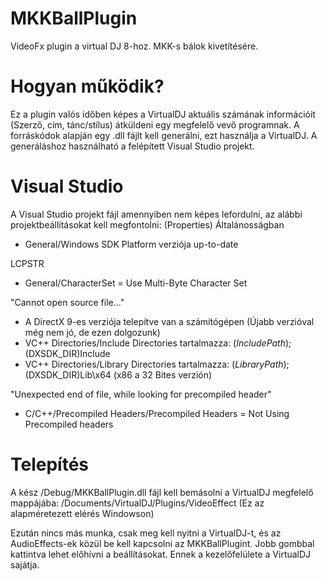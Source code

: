 # MKKBallPlugin
VideoFx plugin a virtual DJ 8-hoz. MKK-s bálok kivetítésére.

# Hogyan működik?
Ez a plugin valós időben képes a VirtualDJ aktuális számának információit (Szerző, cím, tánc/stílus) átküldeni egy megfelelő vevő programnak. A forráskódok alapján egy .dll fájlt kell generálni, ezt használja a VirtualDJ. A generáláshoz használható a felépített Visual Studio projekt.

# Visual Studio
A Visual Studio projekt fájl amennyiben nem képes lefordulni, az alábbi projektbeállításokat kell megfontolni: (Properties)
Általánosságban
- General/Windows SDK Platform verziója up-to-date

LCPSTR
- General/CharacterSet = Use Multi-Byte Character Set

"Cannot open source file..."
- A DirectX 9-es verziója telepítve van a számítógépen (Újabb verzióval még nem jó, de ezen dolgozunk)
- VC++ Directories/Include Directories tartalmazza: $(IncludePath);$(DXSDK_DIR)Include
- VC++ Directories/Library Directories tartalmazza: $(LibraryPath);$(DXSDK_DIR)Lib\x64 (x86 a 32 Bites verzión)

"Unexpected end of file, while looking for precompiled header"
- C/C++/Precompiled Headers/Precompiled Headers = Not Using Precompiled headers

# Telepítés
A kész /Debug/MKKBallPlugin.dll fájl kell bemásolni a VirtualDJ megfelelő mappájába:
/Documents/VirtualDJ/Plugins/VideoEffect (Ez az alapméretezett elérés Windowson)

Ezután nincs más munka, csak meg kell nyitni a VirtualDJ-t, és az AudioEffects-ek közül be kell kapcsolni az MKKBallPlugint. Jobb gombbal kattintva lehet előhívni a beállításokat. Ennek a kezelőfelülete a VirtualDJ sajátja.
